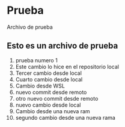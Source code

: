 # Prueba
Archivo de prueba
## Esto es un archivo de prueba
1. prueba numero 1
2. Este cambio lo hice en el repositorio local
3. Tercer cambio desde local
4. Cuarto cambio desde local
5. Cambio desde WSL
6. nuevo commit desde remoto
7. otro nuevo commit desde remoto
8. nuevo cambio desde local
9. Cambio desde una nueva ram
10. segundo cambio desde una nueva rama
